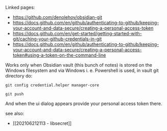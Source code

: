 Linked pages:

- https://github.com/denolehov/obsidian-git
- https://docs.github.com/en/github/authenticating-to-github/keeping-your-account-and-data-secure/creating-a-personal-access-token
- https://docs.github.com/en/get-started/getting-started-with-git/caching-your-github-credentials-in-git
- https://docs.github.com/en/github/authenticating-to-github/keeping-your-account-and-data-secure/creating-a-personal-access-token#using-a-token-on-the-command-line

Works only when Obsidian vault (this bunch of notes) is stored on the Windows filesystem and via Windows i. e. Powershell is used, in vault git directory do:

```
git config credential.helper manager-core
 
git push
```

And when the ui dialog appears provide your personal access token there.

see also:
- [[202106212113 - libsecret]]
